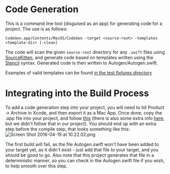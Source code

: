 # Code Generation #

This is a command line tool (disguised as an app) for generating code for a project. The use is as follows:

`CodeGen.app/Contents/MacOS/CodeGen -target <source-root> -templates <template-dir> [-clean]`

The code will scan the given `source-root` directory for any `.swift` files using [SourceKitten](https://github.com/jpsim/SourceKitten), and generate code based on templates written using the [Stencil](https://github.com/kylef/Stencil) syntax. Generated code is then written to Autogen/Autogen.swift.

Examples of valid templates can be found [in the test fixtures directory](https://bitbucket.org/theconcreteutopia/code-gen/src/HEAD/CodeGenTests/Fixtures/)

# Integrating into the Build Process #

To add a code generation step into your project, you will need to hit Product -> Archive in Xcode, and then export it as a Mac App. Once done, copy the .app file into your project, and follow [this](https://developer.apple.com/library/ios/recipes/xcode_help-project_editor/Articles/AddingaRunScriptBuildPhase.html) (there is also some extra info [here](http://stackoverflow.com/questions/1371351/add-files-to-an-xcode-project-from-a-script), but we didn't follow that in our project). You should end up with an extra step before the compile step, that looks something like this:
![Screen Shot 2016-04-19 at 10.22.02.png](https://bitbucket.org/repo/78nRAa/images/3624840485-Screen%20Shot%202016-04-19%20at%2010.22.02.png)

The first build will fail, as the file Autogen.swift won't have been added to your target yet, as it didn't exist - just add that file to your target, and you should be good to go. Also note that this project generates that file in a deterministic manner, so you can check in the Autogen.swift file if you wish, to help smooth over this step.
